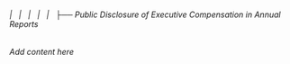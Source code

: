 ###### |   |   |   |   |   ├── Public Disclosure of Executive Compensation in Annual Reports

*Add content here*